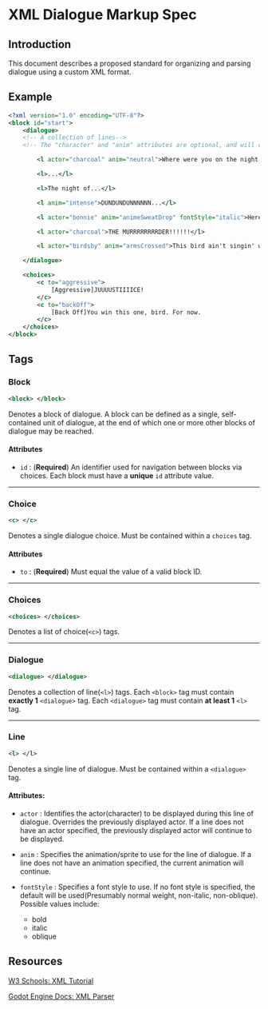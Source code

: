# XML Dialogue Markup Spec

## Introduction

This document describes a proposed standard for organizing and parsing dialogue using a custom XML format.

## Example

```xml
<?xml version="1.0" encoding="UTF-8"?>
<block id="start">
    <dialogue>
    <!-- A collection of lines-->
    <!-- The "character" and "anim" attributes are optional, and will change the current character and animation. Each in-game character data object should probably have defaults as fallbacks-->

        <l actor="charcoal" anim="neutral">Where were you on the night of December 7th?</l>

        <l>...</l>

        <l>The night of...</l>

        <l anim="intense">DUNDUNDUNNNNNN...</l>

        <l actor="bonnie" anim="animeSweatDrop" fontStyle="italic">Here he goes again...</l>

        <l actor="charcoal">THE MURRRRRRRRDER!!!!!!</l>

        <l actor="birdsby" anim="armsCrossed">This bird ain't singin' without a lawyer present.</l>

    </dialogue>

    <choices>
        <c to="aggressive">
            [Aggressive]JUUUUSTIIIICE!
        </c>
        <c to="backOff">
            [Back Off]You win this one, bird. For now.
        </c>
    </choices>
</block>
```

## Tags

### Block
```xml
<block> </block>
```

Denotes a block of dialogue. A block can be defined as a single, self-contained unit of dialogue, at the end of which one or more other blocks of dialogue may be reached. 
#### Attributes
- `id` : (**Required**) An identifier used for navigation between blocks via choices. Each block must have a **unique** `id` attribute value. 
---

### Choice
```xml
<c> </c>
```
Denotes a single dialogue choice. Must be contained within a `choices` tag. 
#### Attributes
- `to` : (**Required**) Must equal the value of a valid block ID.  
---

### Choices
```xml
<choices> </choices>
```
Denotes a list of choice(`<c>`) tags.

---

### Dialogue
```xml
<dialogue> </dialogue>
```

Denotes a collection of line(`<l>`) tags. Each `<block>` tag must contain **exactly 1** `<dialogue>` tag. Each `<dialogue>` tag must contain **at least 1** `<l>` tag.  

---

### Line
```xml
<l> </l>
```
Denotes a single line of dialogue. Must be contained within a `<dialogue>` tag. 
#### Attributes:

- `actor` : Identifies the actor(character) to be displayed during this line of dialogue. Overrides the previously displayed actor. If a line does not have an actor specified, the previously displayed actor will continue to be displayed.

- `anim` : Specifies the animation/sprite to use for the line of dialogue. If a line does not have an animation specified, the current animation will continue. 

- `fontStyle` : Specifies a font style to use. If no font style is specified, the default will be used(Presumably normal weight, non-italic, non-oblique). Possible values include: 
    - bold
    - italic
    - oblique

## Resources
[W3 Schools: XML Tutorial](https://www.w3schools.com/xml/default.asp)

[Godot Engine Docs: XML Parser](https://docs.godotengine.org/en/stable/classes/class_xmlparser.html)